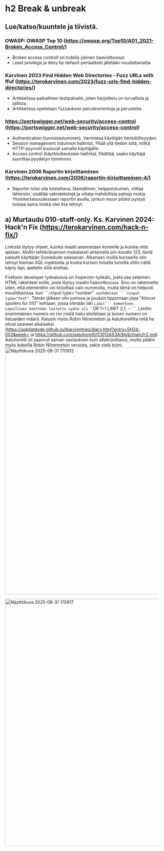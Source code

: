 # h2 Break & unbreak
## Lue/katso/kuuntele ja tiivistä. 
### OWASP: OWASP Top 10 (https://owasp.org/Top10/A01_2021-Broken_Access_Control/)
 - Broken access controll on todella yleinen haavoittuvuus
 - Least privilege ja deny by default-periaatteet jätetään noudattamatta
### Karvinen 2023 Find Hidden Web Directories - Fuzz URLs with ffuf (https://terokarvinen.com/2023/fuzz-urls-find-hidden-directories/)
 - Artikkelissa paikallinen testipalvelin, joten harjoittelu on turvallista ja laillista.
 - Artikkelissa opetetaan fuzzauksen peruskomentoja ja perusteita.
### https://portswigger.net/web-security/access-control (https://portswigger.net/web-security/access-control)
 - Authentication (tunnistautuminen), Varmistaa käyttäjän henkilöllisyyden.
 - Session management (istunnon hallinta), Pitää yllä tiedon siitä, mitkä HTTP-pyynnöt kuuluvat samalle käyttäjälle.
 - Access control (käyttöoikeuksien hallinta), Päättää, saako käyttäjä suorittaa pyydetyn toiminnon.
### Karvinen 2006 Raportin kirjoittaminen (https://terokarvinen.com/2006/raportin-kirjoittaminen-4/)
 - Raportin tulisi olla toistettava, täsmällinen, helppolukuinen, viittaa lähteisiin, sisältää vakiotekstejä ja viitata mahdollisia pahoja mokia. Yksinkertaisuudessaan raportin avulla, jonkun muun pitäisi pystyä toistaa sama minkä olet itse tehnyt.

## a) Murtaudu 010-staff-only. Ks. Karvinen 2024: Hack'n Fix (https://terokarvinen.com/hack-n-fix/)
Linkistä löytyy ohjeet, kuinka maalit asennetaan koneelle ja kuinka niitä ajetaan.
Aloitin tehtävänannon mukaisesti antamalla pin-koodin 123, tämä palautti käyttäjän Somedude salasanan.
Aikanaan muilla kursseilla olin tehnyt hieman SQL-injektioita ja koska kurssin toisella tunnilla oltiin näitä käyty läpi, ajattelin siitä aloittaa.

Firefoxin developer työkaluissa on Inspector-työkalu, josta saa selaimen HTML rakenteet esille, josta löytyy maalin haavoittuvuus. Sivu on rakennettu siten, että elementtiin voi kirjoittaa vain numeroita, mutta tämä on helposti muutettavissa. kun ´´´<input type="number"``` vaihdetaan ´´´<input type="text"```. 
Tämän jälkeen olin jumissa ja jouduin tippumaan jopa "Almost spoilers for 010" kohtaan, jossa silmään iski ```Limit´´´ komentoon. Lopullinen kenttään laitettu syöte oli ```' OR 1=1 LIMIT 2,1; --´´´. Limitin ensimmäinen numero on rivi mistä haku aloitetaan ja toinen numero on tietueiden määrä. Katsoin myös Robin Niinemetsin ja Aatuhorellilta mitä he olivat saaneet aikaiseksi (https://askdatdude.github.io/diary/entries/diary.html?entry=SH24-002&week= ja https://github.com/aatuhorelli/ICI012AS3A/blob/main/h2.md). Aatuhorelli oli saannut saman vastauksen kuin allekirjoittanut, mutta päätin myös kokeilla Robin Niinemetsin versiota, sekin vielä toimi.
<img width="959" height="806" alt="Näyttökuva 2025-08-31 170912" src="https://github.com/user-attachments/assets/c63b7ef0-bc0a-4c48-a163-34c285b28098" />

<img width="958" height="806" alt="Näyttökuva 2025-08-31 170917" src="https://github.com/user-attachments/assets/abe46c2d-aef5-4a47-829f-75236f7f022d" />

